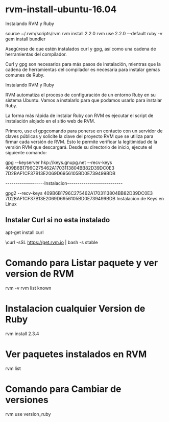 # rvm-install-ubuntu-16.04

Instalando RVM y Ruby

source ~/.rvm/scripts/rvm
rvm install 2.2.0
rvm use 2.2.0 --default
ruby -v
gem install bundler


Asegúrese de que estén instalados curl y gpg, así como una cadena de herramientas del compilador.

Curl y gpg son necesarios para más pasos de instalación, mientras que la cadena de herramientas del compilador es necesaria para instalar gemas comunes de Ruby.

Instalando RVM y Ruby

RVM automatiza el proceso de configuración de un entorno Ruby en su sistema Ubuntu. Vamos a instalarlo para que podamos usarlo para instalar Ruby.

La forma más rápida de instalar Ruby con RVM es ejecutar el script de instalación alojado en el sitio web de RVM.

Primero, use el gpgcomando para ponerse en contacto con un servidor de claves públicas y solicite la clave del proyecto RVM que se utiliza para firmar cada versión de RVM. Esto le permite verificar la legitimidad de la versión RVM que descargará. Desde su directorio de inicio, ejecute el siguiente comando:

gpg --keyserver hkp://keys.gnupg.net --recv-keys 409B6B1796C275462A1703113804BB82D39DC0E3 7D2BAF1CF37B13E2069D6956105BD0E739499BDB

-------------------Instalacion---------------------------

gpg2 --recv-keys 409B6B1796C275462A1703113804BB82D39DC0E3 7D2BAF1CF37B13E2069D6956105BD0E739499BDB
 Instalacion de Keys en Linux 
 
 ## Instalar Curl si no esta instalado 
 
 apt-get install curl
 
\curl -sSL https://get.rvm.io | bash -s stable
 
 # Comando para Listar paquete y ver version de RVM
 rvm -v
 rvm list known 
 
  # Instalacion cualquier Version de Ruby
 rvm install 2.3.4
 
 # Ver paquetes instalados en RVM 
 rvm list
 
 # Comando para Cambiar de versiones 
 rvm use version_ruby

